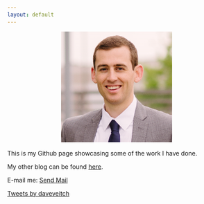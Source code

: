 ```yaml
---
layout: default
---
```


<p style="text-align:center;"><img src="/assets/selfi2.png" alt="HTML5 Icon" width="256" height="256"></p>

This is my Github page showcasing some of the work I have done. 

My other blog can be found <a href="https://daveveitch.wordpress.com/">here</a>.

<p>
E-mail me:
<a href="mailto:daveveitch@gmail.com?" target="_top">Send Mail</a>
</p>

<a class="twitter-timeline" href="https://twitter.com/daveveitch?ref_src=twsrc%5Etfw">Tweets by daveveitch</a> <script async src="https://platform.twitter.com/widgets.js" charset="utf-8"></script>

